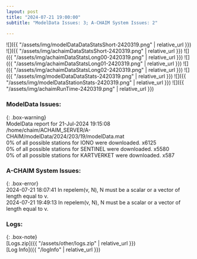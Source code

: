 ```yaml
---
layout: post
title: "2024-07-21 19:00:00"
subtitle: "ModelData Issues: 3; A-CHAIM System Issues: 2"

---
```


![]({{ "/assets/img/modelDataDataStatsShort-2420319.png" | relative_url }})
![]({{ "/assets/img/achaimDataStatsShort-2420319.png" | relative_url }})
![]({{ "/assets/img/achaimDataStatsLong00-2420319.png" | relative_url }})
![]({{ "/assets/img/achaimDataStatsLong01-2420319.png" | relative_url }})
![]({{ "/assets/img/achaimDataStatsLong02-2420319.png" | relative_url }})
![]({{ "/assets/img/modelDataDataStats-2420319.png" | relative_url }})
![]({{ "/assets/img/modelDataStationStats-2420319.png" | relative_url }})
![]({{ "/assets/img/achaimRunTime-2420319.png" | relative_url }})


### ModelData Issues:  
  
{: .box-warning}  
 ModelData report for 21-Jul-2024 19:15:08   
 /home/chaim/ACHAIM_SERVER/A-CHAIM/modelData/2024/203/19/modelData.mat   
 0% of all possible stations for IONO were downloaded. x6125   
 0% of all possible stations for SENTINEL were downloaded. x5580   
 0% of all possible stations for KARTVERKET were downloaded. x587   
  
### A-CHAIM System Issues:  
  
{: .box-error}  
2024-07-21 18:07:41 In repelem(v, N), N must be a scalar or a vector of length equal to v.  
2024-07-21 19:49:13 In repelem(v, N), N must be a scalar or a vector of length equal to v.  

### Logs:  
  
{: .box-note}  
[Logs.zip]({{ "/assets/other/logs.zip" | relative_url }})  
[Log Info]({{ "/logInfo" | relative_url }})  
